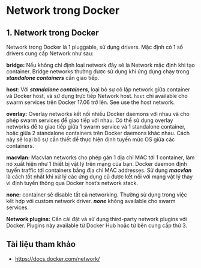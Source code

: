 # Network trong Docker
## 1. Network trong Docker
Network trong Docker là 1 pluggable, sử dụng drivers. Mặc định có 1 số drivers cung cấp Network như sau:

**bridge:** Nếu không chỉ định loại network đây sẽ là Network mặc định khi tạo container. Bridge networks thường được sử dụng khi ứng dụng chạy trong ***standalone containers*** cần giao tiếp.

**host**: Với ***standalone containers***, loại bỏ sự cô lập network giữa container và Docker host, và sử dụng trực tiếp Network host. `host` chỉ available cho swarm services trên Docker 17.06 trở lên. See use the host network.

**overlay:** Overlay networks kết nối nhiều Docker daemons với nhau và cho phép swarm services để giao tiếp với nhau. Có thể sử dụng overlay networks để to giao tiếp giữa 1 swarm service và 1 standalone container, hoặc giữa 2 standalone containers trên Docker daemons khác nhau. Cách này sẽ loại bỏ sự cần thiết để thực hiện định tuyến mức OS giữa các containers. 

**macvlan:** Macvlan networks cho phép gán 1 dịa chỉ MAC tới 1 container, làm nó xuất hiện như 1 thiết bị vật lý trên mạng của bạn. Docker daemon định tuyến traffic tới containers bằng địa chỉ MAC addresses. Sử dụng ***macvlan*** là cách tốt nhất khi xử lý các ứng dụng cũ được kết nối với mạng vật lý thay vì định tuyến thông qua Docker host’s network stack.

**none:** container sẽ disable tất cả networking. Thường sử dụng trong việc kết hợp với custom network driver. ***none*** không available cho swarm services.

**Network plugins:** Cần cài đặt và sử dụng third-party network plugins với Docker. Plugins này available từ Docker Hub hoăc từ bên cung cấp thứ 3.

## Tài liệu tham khảo
- https://docs.docker.com/network/

